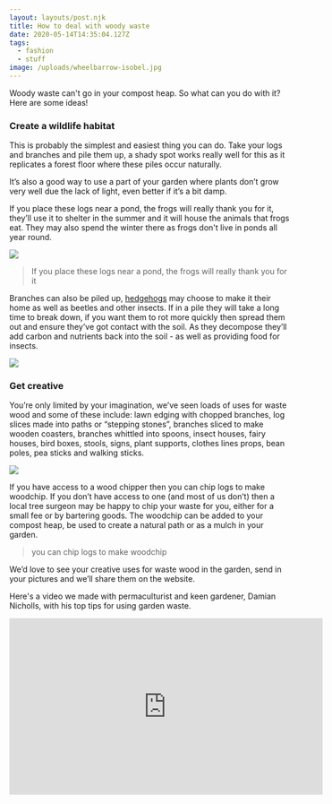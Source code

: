 ```yaml
---
layout: layouts/post.njk
title: How to deal with woody waste
date: 2020-05-14T14:35:04.127Z
tags:
  - fashion
  - stuff
image: /uploads/wheelbarrow-isobel.jpg
---
```


<!--StartFragment-->

Woody waste can't go in your compost heap. So what can you do with it? Here are some ideas!

### **Create a wildlife habitat**

This is probably the simplest and easiest thing you can do. Take your logs and branches and pile them up, a shady spot works really well for this as it replicates a forest floor where these piles occur naturally.

It’s also a good way to use a part of your garden where plants don’t grow very well due the lack of light, even better if it’s a bit damp.

If you place these logs near a pond, the frogs will really thank you for it, they’ll use it to shelter in the summer and it will house the animals that frogs eat. They may also spend the winter there as frogs don't live in ponds all year round.

![](/uploads/frogs.jpg)

> If you place these logs near a pond, the frogs will really thank you for it

Branches can also be piled up, [hedgehogs](https://www.hedgehogstreet.org/) may choose to make it their home as well as beetles and other insects. If in a pile they will take a long time to break down, if you want them to rot more quickly then spread them out and ensure they’ve got contact with the soil. As they decompose they’ll add carbon and nutrients back into the soil - as well as providing food for insects.

![](/uploads/twig-pile.jpg)

### **Get creative**

You’re only limited by your imagination, we’ve seen loads of uses for waste wood and some of these include: lawn edging with chopped branches, log slices made into paths or “stepping stones”, branches sliced to make wooden coasters, branches whittled into spoons, insect houses, fairy houses, bird boxes, stools, signs, plant supports, clothes lines props, bean poles, pea sticks and walking sticks.

![](/uploads/wood-slices.jpg)

If you have access to a wood chipper then you can chip logs to make woodchip. If you don’t have access to one (and most of us don’t) then a local tree surgeon may be happy to chip your waste for you, either for a small fee or by bartering goods. The woodchip can be added to your compost heap, be used to create a natural path or as a mulch in your garden.

> you can chip logs to make woodchip

We’d love to see your creative uses for waste wood in the garden, send in your pictures and we’ll share them on the website.

Here's a video we made with permaculturist and keen gardener, Damian Nicholls, with his top tips for using garden waste.

<iframe width="560" height="315" src="https://www.youtube.com/embed/-cMpVlkUGag" frameborder="0" allow="accelerometer; autoplay; encrypted-media; gyroscope; picture-in-picture" allowfullscreen></iframe>
